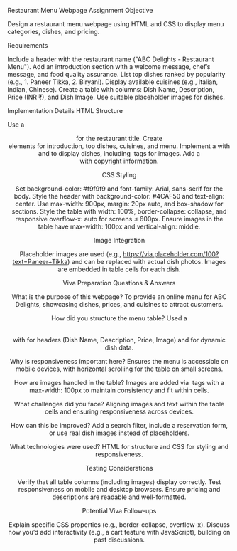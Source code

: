 Restaurant Menu Webpage Assignment
Objective

Design a restaurant menu webpage using HTML and CSS to display menu categories, dishes, and pricing.

Requirements

Include a header with the restaurant name ("ABC Delights - Restaurant Menu").
Add an introduction section with a welcome message, chef’s message, and food quality assurance.
List top dishes ranked by popularity (e.g., 1. Paneer Tikka, 2. Biryani).
Display available cuisines (e.g., Italian, Indian, Chinese).
Create a table with columns: Dish Name, Description, Price (INR ₹), and Dish Image.
Use suitable placeholder images for dishes.

Implementation Details
HTML Structure

Use a <header> for the restaurant title.
Create <section> elements for introduction, top dishes, cuisines, and menu.
Implement a <table> with <thead> and <tbody> to display dishes, including <img> tags for images.
Add a <footer> with copyright information.

CSS Styling

Set background-color: #f9f9f9 and font-family: Arial, sans-serif for the body.
Style the header with background-color: #4CAF50 and text-align: center.
Use max-width: 900px, margin: 20px auto, and box-shadow for sections.
Style the table with width: 100%, border-collapse: collapse, and responsive overflow-x: auto for screens ≤ 600px.
Ensure images in the table have max-width: 100px and vertical-align: middle.

Image Integration

Placeholder images are used (e.g., https://via.placeholder.com/100?text=Paneer+Tikka) and can be replaced with actual dish photos.
Images are embedded in table cells for each dish.

Viva Preparation Questions & Answers

What is the purpose of this webpage?
To provide an online menu for ABC Delights, showcasing dishes, prices, and cuisines to attract customers.


How did you structure the menu table?
Used a <table> with <thead> for headers (Dish Name, Description, Price, Image) and <tbody> for dynamic dish data.


Why is responsiveness important here?
Ensures the menu is accessible on mobile devices, with horizontal scrolling for the table on small screens.


How are images handled in the table?
Images are added via <img> tags with a max-width: 100px to maintain consistency and fit within cells.


What challenges did you face?
Aligning images and text within the table cells and ensuring responsiveness across devices.


How can this be improved?
Add a search filter, include a reservation form, or use real dish images instead of placeholders.


What technologies were used?
HTML for structure and CSS for styling and responsiveness.



Testing Considerations

Verify that all table columns (including images) display correctly.
Test responsiveness on mobile and desktop browsers.
Ensure pricing and descriptions are readable and well-formatted.

Potential Viva Follow-ups

Explain specific CSS properties (e.g., border-collapse, overflow-x).
Discuss how you’d add interactivity (e.g., a cart feature with JavaScript), building on past discussions.

